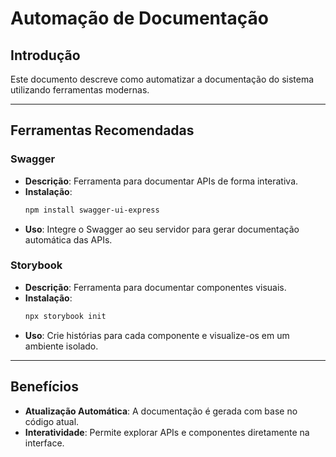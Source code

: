# Automação de Documentação

## Introdução

Este documento descreve como automatizar a documentação do sistema utilizando ferramentas modernas.

---

## Ferramentas Recomendadas

### Swagger

- **Descrição**: Ferramenta para documentar APIs de forma interativa.
- **Instalação**:
  ```bash
  npm install swagger-ui-express
  ```
- **Uso**:
  Integre o Swagger ao seu servidor para gerar documentação automática das APIs.

### Storybook

- **Descrição**: Ferramenta para documentar componentes visuais.
- **Instalação**:
  ```bash
  npx storybook init
  ```
- **Uso**:
  Crie histórias para cada componente e visualize-os em um ambiente isolado.

---

## Benefícios

- **Atualização Automática**: A documentação é gerada com base no código atual.
- **Interatividade**: Permite explorar APIs e componentes diretamente na interface.

